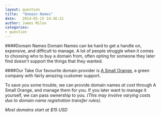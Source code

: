 ```yaml
---
layout: question
title:  "Domain Names"
date:   2014-05-15 14:36:21
author: James Milne
categories:
- question
---
```


####Domain Names
Domain Names can be hard to get a handle on, expensive, and difficult to manage. A lot of people struggle when it comes to choosing who to buy a domain from, often opting for someone they later find doesn't support the things that they wanted.

####Our Take
Our favourite domain provider is [A Small Orange](http://asmallorange.com/domains/), a green company with fairly amazing customer support.

To save you some trouble, we can provide domain names *at cost* through A Small Orange, and manage them for you. If you later want to manage it yourself, we can pass ownership to you. *(This may involve varying costs due to domain name registration transfer rules)*.

*Most domains start at $15 USD*
